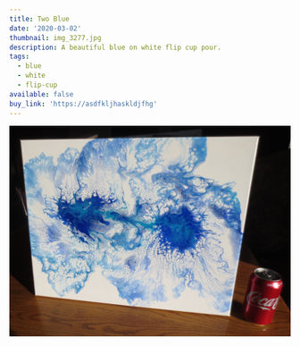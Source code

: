```yaml
---
title: Two Blue
date: '2020-03-02'
thumbnail: img_3277.jpg
description: A beautiful blue on white flip cup pour.
tags:
  - blue
  - white
  - flip-cup
available: false
buy_link: 'https://asdfkljhaskldjfhg'
---
```

![with coke for comparison](img_3283.jpg)